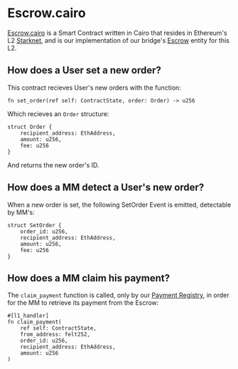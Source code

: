 # Escrow.cairo

[Escrow.cairo](../../contracts/cairo/src/escrow.cairo) is a Smart Contract written in Cairo that resides in Ethereum's L2 [Starknet](https://www.starknet.io/en), and is our implementation of our bridge's [Escrow](./Escrow.md) entity for this L2.

## How does a User set a new order?

This contract recieves User's new orders with the function:
```
fn set_order(ref self: ContractState, order: Order) -> u256
```

Which recieves an `Order` structure:
```cairo
struct Order {
    recipient_address: EthAddress,
    amount: u256,
    fee: u256
}
```

And returns the new order's ID.

## How does a MM detect a User's new order?

When a new order is set, the following SetOrder Event is emitted, detectable by MM's:
```cairo
struct SetOrder {
    order_id: u256,
    recipient_address: EthAddress,
    amount: u256,
    fee: u256
}
```

## How does a MM claim his payment?

The `claim_payment` function is called, only by our [Payment Registry](../payment_registry.md), in order for the MM to retrieve its payment from the Escrow:
```cairo
#[l1_handler]
fn claim_payment(
    ref self: ContractState,
    from_address: felt252,
    order_id: u256,
    recipient_address: EthAddress,
    amount: u256
)
```
